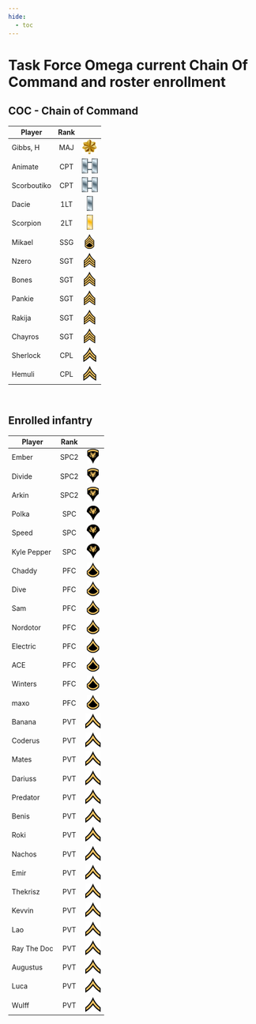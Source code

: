 ```yaml
---
hide:
  - toc
---
```

# Task Force Omega current Chain Of Command and roster enrollment

## COC - Chain of Command
 
| Player           |Rank       |                                        | 
| -                |:-:        | :-:                                    |
| Gibbs, H    | MAJ  | ![](assets/images/Ranks/small/MAJ.png) | Active   |
| Animate     | CPT  | ![](assets/images/Ranks/small/CPT.png) | Active   |
| Scorboutiko | CPT  | ![](assets/images/Ranks/small/CPT.png) | Active   |
| Dacie       | 1LT  | ![](assets/images/Ranks/small/1LT.png) | Active   |
| Scorpion    | 2LT  | ![](assets/images/Ranks/small/2LT.png) | Active   |
| Mikael      | SSG  | ![](assets/images/Ranks/small/SSGBlack.png) | Active   |
| Nzero       | SGT  | ![](assets/images/Ranks/small/SGTBlack.png) | Active   |
| Bones       | SGT  | ![](assets/images/Ranks/small/SGTBlack.png) | Active   |
| Pankie      | SGT  | ![](assets/images/Ranks/small/SGTBlack.png) | LOA |
| Rakija      | SGT  | ![](assets/images/Ranks/small/SGTBlack.png) | Active   |
| Chayros     | SGT  | ![](assets/images/Ranks/small/SGTBlack.png) | Active   |
| Sherlock    | CPL  | ![](assets/images/Ranks/small/CPLBlack.png) | Active   |
| Hemuli      | CPL  | ![](assets/images/Ranks/small/CPLBlack.png) | Active   |



<br>


## Enrolled infantry

| Player             | Rank      |                                              | 
| -                  |:-:        | :-:                                          | 
| Ember         | SPC2 | ![](assets/images/Ranks/small/SPC2Black.png) | Active   |
| Divide        | SPC2 | ![](assets/images/Ranks/small/SPC2Black.png) | Active   |
| Arkin         | SPC2 | ![](assets/images/Ranks/small/SPC2Black.png) | Active   |
| Polka         | SPC  | ![](assets/images/Ranks/small/SPC1Black.png) | Active   |
| Speed         | SPC  | ![](assets/images/Ranks/small/SPC1Black.png) | Active   |
| Kyle Pepper   | SPC  | ![](assets/images/Ranks/small/SPC1Black.png) | Active   |
| Chaddy        | PFC  | ![](assets/images/Ranks/small/PFCBlack.png) | Active   |
| Dive          | PFC  | ![](assets/images/Ranks/small/PFCBlack.png) | Active   |
| Sam           | PFC  | ![](assets/images/Ranks/small/PFCBlack.png) | Active   |
| Nordotor      | PFC  | ![](assets/images/Ranks/small/PFCBlack.png) | Inactive |
| Electric      | PFC  | ![](assets/images/Ranks/small/PFCBlack.png) | Inactive |
| ACE           | PFC  | ![](assets/images/Ranks/small/PFCBlack.png) | Inactive |
| Winters       | PFC  | ![](assets/images/Ranks/small/PFCBlack.png) | Inactive |
| maxo          | PFC  | ![](assets/images/Ranks/small/PFCBlack.png) | Inactive |
| Banana        | PVT  | ![](assets/images/Ranks/small/PVTBlack.png) | Inactive |
| Coderus       | PVT  | ![](assets/images/Ranks/small/PVTBlack.png) | LoA      |
| Mates         | PVT  | ![](assets/images/Ranks/small/PVTBlack.png) | Active   |
| Dariuss       | PVT  | ![](assets/images/Ranks/small/PVTBlack.png) | Active   |
| Predator      | PVT  | ![](assets/images/Ranks/small/PVTBlack.png) | Active   |
| Benis         | PVT  | ![](assets/images/Ranks/small/PVTBlack.png) | Active   |
| Roki          | PVT  | ![](assets/images/Ranks/small/PVTBlack.png) | Active   |
| Nachos        | PVT  | ![](assets/images/Ranks/small/PVTBlack.png) | Active   |
| Emir          | PVT  | ![](assets/images/Ranks/small/PVTBlack.png) | Active   |
| Thekrisz      | PVT  | ![](assets/images/Ranks/small/PVTBlack.png) | Active   |
| Kevvin        | PVT  | ![](assets/images/Ranks/small/PVTBlack.png) | Active   |
| Lao           | PVT  | ![](assets/images/Ranks/small/PVTBlack.png) | Active   |
| Ray The Doc   | PVT  | ![](assets/images/Ranks/small/PVTBlack.png) | Active   |
| Augustus      | PVT  | ![](assets/images/Ranks/small/PVTBlack.png) | Active   |
| Luca          | PVT  | ![](assets/images/Ranks/small/PVTBlack.png) | Active   |
| Wulff         | PVT  | ![](assets/images/Ranks/small/PVTBlack.png) | Active   |
